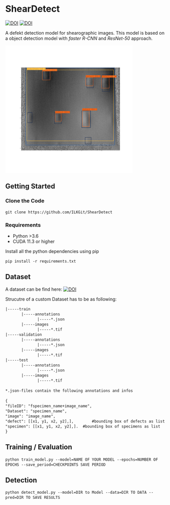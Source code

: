 # ShearDetect
[![DOI](https://zenodo.org/badge/DOI/10.5281/zenodo.6463119.svg)](https://doi.org/10.5281/zenodo.6463119)
[![DOI](https://zenodo.org/badge/DOI/10.5281/zenodo.6482460.svg)](https://doi.org/10.5281/zenodo.6482459)

A defekt detection model for shearographic images. This model is based on a object detection model with *faster R-CNN* and *ResNet-50* approach.

<img src="https://github.com/ILKGit/ShearDetect/blob/main/imgs/model_1x_001.png" data-canonical-src="https://github.com/ILKGit/ShearDetect/blob/main/imgs/model_1x_001.png" width="400" height="400" align="center" />


## Getting Started
### Clone the Code
```
git clone https://github.com/ILKGit/ShearDetect
```
### Requirements
* Python >3.6
* CUDA 11.3 or higher

Install all the python dependencies using pip
```
pip install -r requirements.txt
```
## Dataset
A dataset can be find here: [![DOI](https://zenodo.org/badge/DOI/10.5281/zenodo.6463119.svg)](https://doi.org/10.5281/zenodo.6463119)

Strucutre of a custom Dataset has to be as following:
```
|-----train
       |-----annotations
              |-----*.json
       |-----images
              |-----*.tif
|-----validation
       |-----annotations
              |-----*.json
       |-----images
              |-----*.tif
|-----test
       |-----annotations
              |-----*.json
       |-----images
              |-----*.tif

*.json-files contain the following annotations and infos

{
"fileID": "fspecimen_name+image_name",
"Dataset": "specimen_name",
"image": "image_name",
"defect": [[x1, y1, x2, y2],],        #bounding box of defects as list
"specimen": [[x1, y1, x2, y2],].  #bounding box of specimens as list
}
```
## Training / Evaluation
```
python train_model.py --model=NAME OF YOUR MODEL --epochs=NUMBER OF EPOCHS --save_period=CHECKPOINTS SAVE PERIOD
```
## Detection
```
python detect_model.py --model=DIR to Model --data=DIR TO DATA --pred=DIR TO SAVE RESULTS
```

